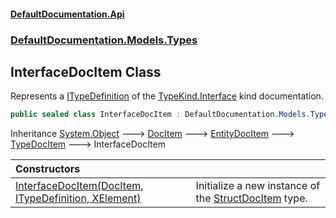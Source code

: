 #### [DefaultDocumentation\.Api](../../../../index.md 'index')
### [DefaultDocumentation\.Models\.Types](../../../../index.md#DefaultDocumentation.Models.Types 'DefaultDocumentation\.Models\.Types')

## InterfaceDocItem Class

Represents a [ITypeDefinition](https://github.com/icsharpcode/ILSpy 'ICSharpCode\.Decompiler\.TypeSystem\.ITypeDefinition') of the [TypeKind\.Interface](https://github.com/icsharpcode/ILSpy 'ICSharpCode\.Decompiler\.TypeSystem\.TypeKind\.Interface') kind documentation\.

```csharp
public sealed class InterfaceDocItem : DefaultDocumentation.Models.Types.TypeDocItem
```

Inheritance [System\.Object](https://learn.microsoft.com/en-us/dotnet/api/system.object 'System\.Object') &#129106; [DocItem](../../DocItem/index.md 'DefaultDocumentation\.Models\.DocItem') &#129106; [EntityDocItem](../../EntityDocItem/index.md 'DefaultDocumentation\.Models\.EntityDocItem') &#129106; [TypeDocItem](../TypeDocItem/index.md 'DefaultDocumentation\.Models\.Types\.TypeDocItem') &#129106; InterfaceDocItem

| Constructors | |
| :--- | :--- |
| [InterfaceDocItem\(DocItem, ITypeDefinition, XElement\)](InterfaceDocItem(DocItem,ITypeDefinition,XElement).md 'DefaultDocumentation\.Models\.Types\.InterfaceDocItem\.InterfaceDocItem\(DefaultDocumentation\.Models\.DocItem, ITypeDefinition, System\.Xml\.Linq\.XElement\)') | Initialize a new instance of the [StructDocItem](../StructDocItem/index.md 'DefaultDocumentation\.Models\.Types\.StructDocItem') type\. |
